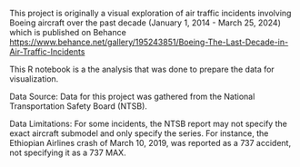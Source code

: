 This project is originally a visual exploration of air traffic incidents involving Boeing aircraft over the past decade (January 1, 2014 - March 25, 2024) which is published on Behance  https://www.behance.net/gallery/195243851/Boeing-The-Last-Decade-in-Air-Traffic-Incidents

This R notebook is a the analysis that was done to prepare the data for visualization. 

Data Source:
Data for this project was gathered from the National Transportation Safety Board (NTSB).

Data Limitations:
For some incidents, the NTSB report may not specify the exact aircraft submodel and only specify the series. For instance, the Ethiopian Airlines crash of March 10, 2019, was reported as a 737 accident, not specifying it as a 737 MAX.
